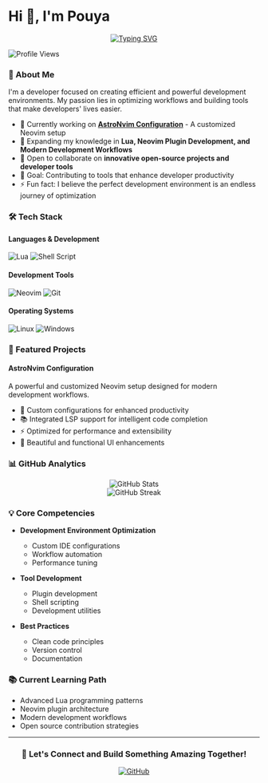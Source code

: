# Hi 👋, I'm Pouya

<div align="center">
  
[![Typing SVG](https://readme-typing-svg.demolab.com?font=Fira+Code&duration=3000&pause=1000&color=6F3DE0&center=true&vCenter=true&width=435&lines=Passionate+Developer;Neovim+Enthusiast;Open+Source+Contributor;Always+Learning)](https://git.io/typing-svg)

</div>

![Profile Views](https://komarev.com/ghpvc/?username=pouya-bit&label=Profile%20views&color=6F3DE0&style=flat)

### 💫 About Me

I'm a developer focused on creating efficient and powerful development environments. My passion lies in optimizing workflows and building tools that make developers' lives easier.

- 🔭 Currently working on **[AstroNvim Configuration](https://github.com/Pouya-bit/starter-astronvim)** - A customized Neovim setup
- 🌱 Expanding my knowledge in **Lua, Neovim Plugin Development, and Modern Development Workflows**
- 👯 Open to collaborate on **innovative open-source projects and developer tools**
- 🎯 Goal: Contributing to tools that enhance developer productivity
- ⚡ Fun fact: I believe the perfect development environment is an endless journey of optimization

### 🛠️ Tech Stack

#### Languages & Development
![Lua](https://img.shields.io/badge/Lua-2C2D72?style=for-the-badge&logo=lua&logoColor=white)
![Shell Script](https://img.shields.io/badge/Shell_Script-121011?style=for-the-badge&logo=gnu-bash&logoColor=white)

#### Development Tools
![Neovim](https://img.shields.io/badge/NeoVim-%2357A143.svg?&style=for-the-badge&logo=neovim&logoColor=white)
![Git](https://img.shields.io/badge/GIT-E44C30?style=for-the-badge&logo=git&logoColor=white)

#### Operating Systems
![Linux](https://img.shields.io/badge/Linux-FCC624?style=for-the-badge&logo=linux&logoColor=black)
![Windows](https://img.shields.io/badge/Windows-0078D6?style=for-the-badge&logo=windows&logoColor=white)

### 🎯 Featured Projects

#### AstroNvim Configuration
A powerful and customized Neovim setup designed for modern development workflows.
- 🔧 Custom configurations for enhanced productivity
- 📚 Integrated LSP support for intelligent code completion
- ⚡ Optimized for performance and extensibility
- 🎨 Beautiful and functional UI enhancements

### 📊 GitHub Analytics

<div align="center">
  <img src="https://github-readme-stats.vercel.app/api?username=pouya-bit&show_icons=true&theme=dracula" alt="GitHub Stats" />
</div>

<div align="center">
  <img src="https://github-readme-streak-stats.herokuapp.com/?user=pouya-bit&theme=dracula" alt="GitHub Streak" />
</div>

### 💡 Core Competencies

- **Development Environment Optimization**
  - Custom IDE configurations
  - Workflow automation
  - Performance tuning

- **Tool Development**
  - Plugin development
  - Shell scripting
  - Development utilities

- **Best Practices**
  - Clean code principles
  - Version control
  - Documentation

### 📚 Current Learning Path
- Advanced Lua programming patterns
- Neovim plugin architecture
- Modern development workflows
- Open source contribution strategies

---

<div align="center">
  
### 🤝 Let's Connect and Build Something Amazing Together!

[![GitHub](https://img.shields.io/badge/GitHub-100000?style=for-the-badge&logo=github&logoColor=white)](https://github.com/Pouya-bit)

</div> 